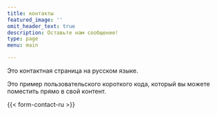 ```yaml
---
title: контакты
featured_image: ''
omit_header_text: true
description: Оставьте нам сообщение!
type: page
menu: main

---
```


Это контактная страница на русском языке.

Это пример пользовательского короткого кода, который вы можете поместить прямо в свой контент.

{{< form-contact-ru >}}
